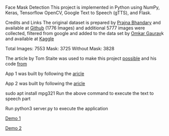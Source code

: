 Face Mask Detection
This project is implemented in Python using NumPy, Keras, Tensorflow OpenCV, Google Text to Speech (gTTS), and Flask.

Credits and Links
The original dataset is prepared by [Prajna Bhandary](https://www.linkedin.com/in/prajna-bhandary-0b03a416a/) and available at [Github](https://github.com/prajnasb/observations/tree/master/experiements/data) (1776 Images) and additional 5777 images were collected, filtered from google and added to the data set by [Omkar Gaurav](https://www.linkedin.com/in/omkar-gurav-/)k and available at [Kaggle](https://www.kaggle.com/omkargurav/face-mask-dataset)

Total Images: 7553
Mask: 3725
Without Mask: 3828

The article by Tom Staite was used to make this project [possible](https://medium.com/@tomstaite1/face-mask-detection-algorithm-using-convolutional-neural-network-ai-computer-vision-15f08988533e) and his code [from](https://github.com/aieml/face-mask-detection-keras)

App 1 was built by following the [aricle](https://www.geeksforgeeks.org/deploying-a-tensorflow-2-1-cnn-model-on-the-web-with-flask/)

App 2 was built by following the [aricle](https://medium.datadriveninvestor.com/video-streaming-using-flask-and-opencv-c464bf8473d6)

sudo apt install mpg321
Run the above command to execute the text to speech part

Run python3 server.py
to execute the application

[Demo 1](https://www.youtube.com/watch?v=jqsjvASnQ10)

[Demo 2](https://www.youtube.com/watch?v=kH1EMLqGkCc)
